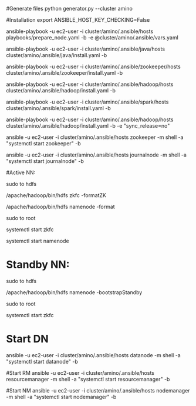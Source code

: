 #Generate files
python generator.py  --cluster amino


#Installation
export ANSIBLE_HOST_KEY_CHECKING=False

ansible-playbook -u ec2-user -i cluster/amino/.ansible/hosts playbooks/prepare_node.yaml -b -e @cluster/amino/.ansible/vars.yaml

ansible-playbook -u ec2-user -i cluster/amino/.ansible/java/hosts cluster/amino/.ansible/java/install.yaml -b 

ansible-playbook -u ec2-user -i cluster/amino/.ansible/zookeeper/hosts cluster/amino/.ansible/zookeeper/install.yaml -b

ansible-playbook -u ec2-user -i cluster/amino/.ansible/hadoop/hosts cluster/amino/.ansible/hadoop/install.yaml -b

ansible-playbook -u ec2-user -i cluster/amino/.ansible/spark/hosts cluster/amino/.ansible/spark/install.yaml -b

ansible-playbook -u ec2-user -i cluster/amino/.ansible/hadoop/hosts cluster/amino/.ansible/hadoop/install.yaml -b -e "sync_release=no"

ansible -u ec2-user -i cluster/amino/.ansible/hosts zookeeper -m shell -a "systemctl start zookeeper" -b

ansible -u ec2-user -i cluster/amino/.ansible/hosts journalnode -m shell -a "systemctl start journalnode" -b

#Active NN:

sudo to hdfs

/apache/hadoop/bin/hdfs zkfc -formatZK

/apache/hadoop/bin/hdfs namenode -format

sudo to root

systemctl start zkfc

systemctl start namenode

# Standby NN:

sudo to hdfs

/apache/hadoop/bin/hdfs namenode -bootstrapStandby

sudo to root

systemctl start zkfc

# Start DN
ansible -u ec2-user -i cluster/amino/.ansible/hosts datanode -m shell -a "systemctl start datanode" -b

#Start RM
ansible -u ec2-user -i cluster/amino/.ansible/hosts resourcemanager -m shell -a "systemctl start resourcemanager" -b

#Start NM
ansible -u ec2-user -i cluster/amino/.ansible/hosts nodemanager -m shell -a "systemctl start nodemanager" -b